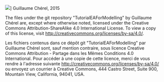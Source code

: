 ![](licence-by-sa.png)] Guillaume Chérel, 2015

The files under the git repository "TutorialEAForModelling" by Guillaume Chérel are, except where otherwise noted, licensed under the Creative Commons Attribution-ShareAlike 4.0 International License. To view a copy of this license, visit http://creativecommons.org/licenses/by-sa/4.0/.

Les fichiers contenus dans ce dépôt git "TutorialEAForModelling" par Guillaume Chérel sont, sauf mention contraire, sous licence Creative Commons Attribution -  Partage dans les Mêmes Conditions 4.0 International. Pour accéder à une copie de cette licence, merci de vous rendre à l'adresse suivante http://creativecommons.org/licenses/by-sa/4.0/ ou envoyez un courrier à Creative Commons, 444 Castro Street, Suite 900, Mountain View, California, 94041, USA.


